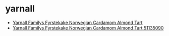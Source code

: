 # yarnall

 * [Yarnall Familys Fyrstekake Norwegian Cardamom Almond Tart](../../index/y/yarnall-familys-fyrstekake-norwegian-cardamom-almond-tart-51135090.json)
 * [Yarnall Familys Fyrstekake Norwegian Cardamom Almond Tart 51135090](../../index/y/yarnall-familys-fyrstekake-norwegian-cardamom-almond-tart-51135090.json)
